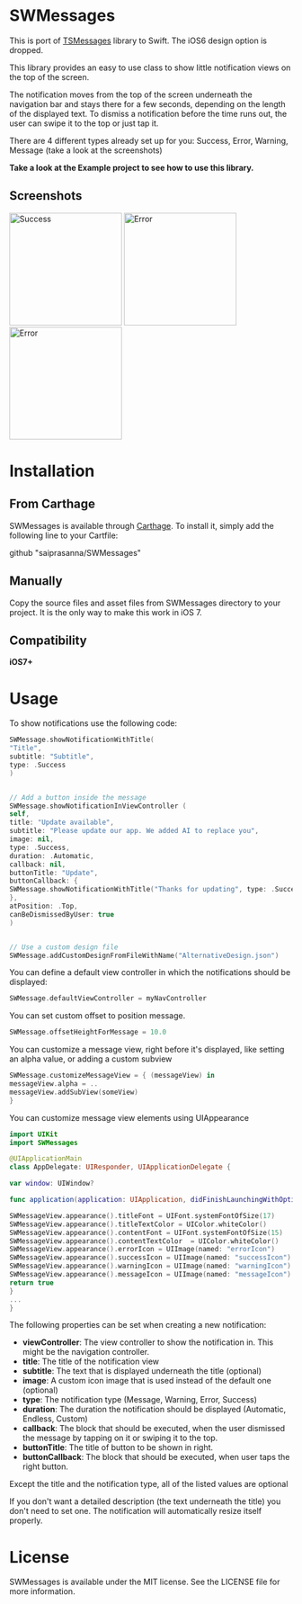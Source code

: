 SWMessages
==========
This is port of [TSMessages](https://github.com/KrauseFx/TSMessages) library to Swift. The iOS6 design option is dropped.

This library provides an easy to use class to show little notification views on the top of the screen.

The notification moves from the top of the screen underneath the navigation bar and stays there for a few seconds, depending on the length of the displayed text. To dismiss a notification before the time runs out, the user can swipe it to the top or just tap it.

There are 4 different types already set up for you: Success, Error, Warning, Message (take a look at the screenshots)

**Take a look at the Example project to see how to use this library.** 

## Screenshots

<img src="http://i.imgur.com/ENNJ4Ey.png" alt="Success" width="200px" />
<img src="http://i.imgur.com/RL2R48J.png" alt="Error" width="200px"/>
<img src="http://i.imgur.com/4ex1Mky.png" alt="Error" width="200px"/>

# Installation

## From Carthage
SWMessages is available through [Carthage](https://github.com/Carthage/Carthage). To install
it, simply add the following line to your Cartfile:

github "saiprasanna/SWMessages"

## Manually
Copy the source files and asset files from SWMessages directory to your project. It is the only way to make this work in iOS 7.

## Compatibility

**iOS7+**

# Usage

To show notifications use the following code:

```swift
SWMessage.showNotificationWithTitle(
"Title",
subtitle: "Subtitle",
type: .Success
)


// Add a button inside the message
SWMessage.showNotificationInViewController (
self,
title: "Update available",
subtitle: "Please update our app. We added AI to replace you",
image: nil,
type: .Success,
duration: .Automatic,
callback: nil,
buttonTitle: "Update",
buttonCallback: { 
SWMessage.showNotificationWithTitle("Thanks for updating", type: .Success)
},
atPosition: .Top,
canBeDismissedByUser: true 
)


// Use a custom design file
SWMessage.addCustomDesignFromFileWithName("AlternativeDesign.json")
```

You can define a default view controller in which the notifications should be displayed:
```swift
SWMessage.defaultViewController = myNavController
```

You can set custom offset to position message.

```swift
SWMessage.offsetHeightForMessage = 10.0
```

You can customize a message view, right before it's displayed, like setting an alpha value, or adding a custom subview
```swift
SWMessage.customizeMessageView = { (messageView) in 
messageView.alpha = ..
messageView.addSubView(someView)
}
```

You can customize message view elements using UIAppearance
```swift
import UIKit
import SWMessages

@UIApplicationMain
class AppDelegate: UIResponder, UIApplicationDelegate {

var window: UIWindow?

func application(application: UIApplication, didFinishLaunchingWithOptions launchOptions: [NSObject: AnyObject]?) -> Bool {

SWMessageView.appearance().titleFont = UIFont.systemFontOfSize(17)
SWMessageView.appearance().titleTextColor = UIColor.whiteColor()
SWMessageView.appearance().contentFont = UIFont.systemFontOfSize(15)
SWMessageView.appearance().contentTextColor  = UIColor.whiteColor()
SWMessageView.appearance().errorIcon = UIImage(named: "errorIcon")
SWMessageView.appearance().successIcon = UIImage(named: "successIcon")
SWMessageView.appearance().warningIcon = UIImage(named: "warningIcon")
SWMessageView.appearance().messageIcon = UIImage(named: "messageIcon")
return true
}
...
}
```



The following properties can be set when creating a new notification:

* **viewController**: The view controller to show the notification in. This might be the navigation controller.
* **title**: The title of the notification view
* **subtitle**: The text that is displayed underneath the title (optional)
* **image**: A custom icon image that is used instead of the default one (optional)
* **type**: The notification type (Message, Warning, Error, Success)
* **duration**: The duration the notification should be displayed (Automatic, Endless, Custom)
* **callback**: The block that should be executed, when the user dismissed the message by tapping on it or swiping it to the top.
* **buttonTitle**: The title of button to be shown in right.
* **buttonCallback**: The block that should be executed, when user taps the right button. 

Except the title and the notification type, all of the listed values are optional

If you don't want a detailed description (the text underneath the title) you don't need to set one. The notification will automatically resize itself properly. 



# License
SWMessages is available under the MIT license. See the LICENSE file for more information.

